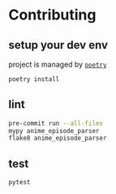 # Contributing

## setup your dev env

project is managed by [`poetry`](https://github.com/python-poetry/poetry)

```bash
poetry install
```

## lint

```bash
pre-commit run --all-files
mypy anime_episode_parser
flake8 anime_episode_parser
```

## test

```bash
pytest
```
